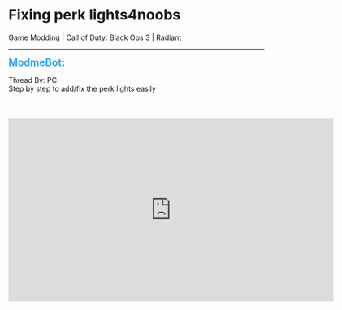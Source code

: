 # Fixing perk lights4noobs
Game Modding | Call of Duty: Black Ops 3 | Radiant

---
<strong style="font-size: 1.4em;"><span style="text-decoration: underline;text-decoration-color: #34a7f9;"><span style="color:#34a7f9;">ModmeBot</span></span>:</strong>

<p>Thread By: PC.<br />Step by step to add/fix the perk lights easily<br /><br /><br /><br /><iframe type="text/html" width="640" height="360" src="https://www.youtube.com/embed/M7Z7rj_CgnQ" frameborder="0"></iframe></p>
